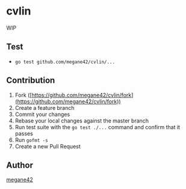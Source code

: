 # cvlin

WIP

## Test
* `go test github.com/megane42/cvlin/...`

## Contribution

1. Fork ([https://github.com/megane42/cvlin/fork](https://github.com/megane42/cvlin/fork))
1. Create a feature branch
1. Commit your changes
1. Rebase your local changes against the master branch
1. Run test suite with the `go test ./...` command and confirm that it passes
1. Run `gofmt -s`
1. Create a new Pull Request

## Author

[megane42](https://github.com/megane42)
